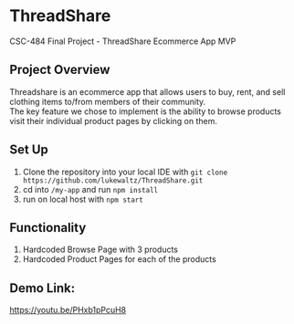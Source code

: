 # ThreadShare
CSC-484 Final Project - ThreadShare Ecommerce App MVP

## Project Overview  
Threadshare is an ecommerce app that allows users to buy, rent, and sell clothing items to/from members of their community.  
The key feature we chose to implement is the ability to browse products visit their individual product pages by clicking on them.  

## Set Up
1. Clone the repository into your local IDE with `git clone https://github.com/lukewaltz/ThreadShare.git`
2. cd into `/my-app` and run `npm install`
3. run on local host with `npm start`

## Functionality
1. Hardcoded Browse Page with 3 products  
2. Hardcoded Product Pages for each of the products  

## Demo Link:
https://youtu.be/PHxb1pPcuH8
